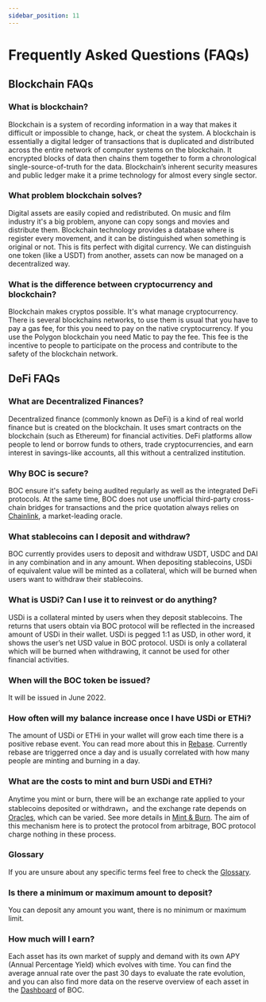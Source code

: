 ```yaml
---
sidebar_position: 11
---
```


# Frequently Asked Questions (FAQs)

## Blockchain FAQs

### What is blockchain?

Blockchain is a system of recording information in a way that makes it difficult or impossible to change, hack, or cheat the system. A blockchain is essentially a digital ledger of transactions that is duplicated and distributed across the entire network of computer systems on the blockchain. It encrypted blocks of data then chains them together to form a chronological single-source-of-truth for the data. Blockchain’s inherent security measures and public ledger make it a prime technology for almost every single sector.

### What problem blockchain solves?

Digital assets are easily copied and redistributed. On music and film industry it's a big problem, anyone can copy songs and movies and distribute them. Blockchain technology provides a database where is register every movement, and it can be distinguished when something is original or not. This is fits perfect with digital currency. We can distinguish one token (like a USDT) from another, assets can now be managed on a decentralized way.

### What is the difference between cryptocurrency and blockchain?

Blockchain makes cryptos possible. It's what manage cryptocurrency. There is several blockchains networks, to use them is usual that you have to pay a gas fee, for this you need to pay on the native cryptocurrency. If you use the Polygon blockchain you need Matic to pay the fee. This fee is the incentive to people to participate on the process and contribute to the safety of the blockchain network.

## DeFi FAQs

### What are Decentralized Finances? 

Decentralized finance (commonly known as DeFi) is a kind of real world finance but is created on the blockchain. It uses smart contracts on the blockchain (such as Ethereum) for financial activities. DeFi platforms allow people to lend or borrow funds to others, trade cryptocurrencies, and earn interest in savings-like accounts, all this without a centralized institution.

### Why BOC is secure? 

BOC ensure it's safety being audited regularly as well as the integrated DeFi protocols. At the same time, BOC does not use unofficial third-party cross-chain bridges for transactions and the price quotation always relies on [Chainlink](https://chain.link/), a market-leading oracle.

### What stablecoins can I deposit and withdraw?

BOC currently provides users to deposit and withdraw USDT, USDC and DAI in any combination and in any amount. When depositing stablecoins, USDi of equivalent value will be minted as a collateral, which will be burned when users want to withdraw their stablecoins. 

### What is USDi? Can I use it to reinvest or do anything?

USDi is a collateral minted by users when they deposit stablecoins. The returns that users obtain via BOC protocol will be reflected in the increased amount of USDi in their wallet. USDi is pegged 1:1 as USD, in other word, it shows the user’s net USD value in BOC protocol. USDi is only a collateral which will be burned when withdrawing, it cannot be used for other financial activities.

### When will the BOC token be issued? 

It will be issued in June 2022. 

### How often will my balance increase once I have USDi or ETHi?

The amount of USDi or ETHi in your wallet will grow each time there is a positive rebase event. You can read more about this in [Rebase](protocol-algorithm-design#rebase). Currently rebase are triggerred once a day and is usually correlated with how many people are minting and burning in a day.

### What are the costs to mint and burn USDi and ETHi?

Anytime you mint or burn, there will be an exchange rate applied to your stablecoins deposited or withdrawn，and the exchange rate depends on [Oracles](appendix#oracle), which can be varied. See more details in [Mint & Burn](protocol-algorithm-design#mint--burn). The aim of this mechanism here is to protect the protocol from arbitrage, BOC protocol charge nothing in these process. 

### Glossary

If you are unsure about any specific terms feel free to check the [Glossary](appendix#glossary). 

### Is there a minimum or maximum amount to deposit?

You can deposit any amount you want, there is no minimum or maximum limit. 

### How much will I earn?
Each asset has its own market of supply and demand with its own APY (Annual Percentage Yield) which evolves with time. You can find the average annual rate over the past 30 days to evaluate the rate evolution, and you can also find more data on the reserve overview of each asset in the [Dashboard](https://dashboard-v1.bankofchain.io/#/) of BOC. 
